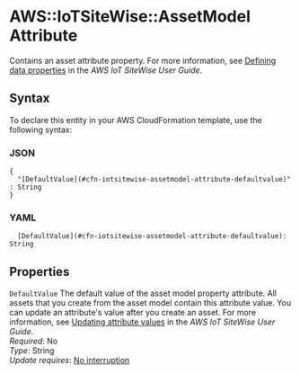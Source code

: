 # AWS::IoTSiteWise::AssetModel Attribute<a name="aws-properties-iotsitewise-assetmodel-attribute"></a>

Contains an asset attribute property\. For more information, see [Defining data properties](https://docs.aws.amazon.com/iot-sitewise/latest/userguide/asset-properties.html#attributes) in the *AWS IoT SiteWise User Guide*\.

## Syntax<a name="aws-properties-iotsitewise-assetmodel-attribute-syntax"></a>

To declare this entity in your AWS CloudFormation template, use the following syntax:

### JSON<a name="aws-properties-iotsitewise-assetmodel-attribute-syntax.json"></a>

```
{
  "[DefaultValue](#cfn-iotsitewise-assetmodel-attribute-defaultvalue)" : String
}
```

### YAML<a name="aws-properties-iotsitewise-assetmodel-attribute-syntax.yaml"></a>

```
  [DefaultValue](#cfn-iotsitewise-assetmodel-attribute-defaultvalue): String
```

## Properties<a name="aws-properties-iotsitewise-assetmodel-attribute-properties"></a>

`DefaultValue`  <a name="cfn-iotsitewise-assetmodel-attribute-defaultvalue"></a>
The default value of the asset model property attribute\. All assets that you create from the asset model contain this attribute value\. You can update an attribute's value after you create an asset\. For more information, see [Updating attribute values](https://docs.aws.amazon.com/iot-sitewise/latest/userguide/update-attribute-values.html) in the *AWS IoT SiteWise User Guide*\.  
*Required*: No  
*Type*: String  
*Update requires*: [No interruption](https://docs.aws.amazon.com/AWSCloudFormation/latest/UserGuide/using-cfn-updating-stacks-update-behaviors.html#update-no-interrupt)